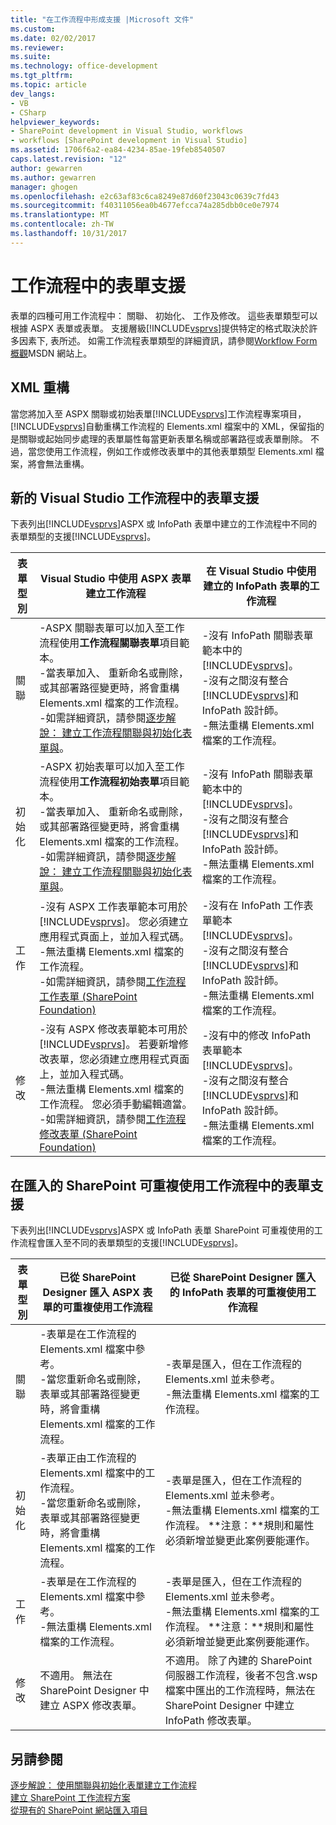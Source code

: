 ```yaml
---
title: "在工作流程中形成支援 |Microsoft 文件"
ms.custom: 
ms.date: 02/02/2017
ms.reviewer: 
ms.suite: 
ms.technology: office-development
ms.tgt_pltfrm: 
ms.topic: article
dev_langs:
- VB
- CSharp
helpviewer_keywords:
- SharePoint development in Visual Studio, workflows
- workflows [SharePoint development in Visual Studio]
ms.assetid: 1706f6a2-ea84-4234-85ae-19feb8540507
caps.latest.revision: "12"
author: gewarren
ms.author: gewarren
manager: ghogen
ms.openlocfilehash: e2c63af83c6ca8249e87d60f23043c0639c7fd43
ms.sourcegitcommit: f40311056ea0b4677efcca74a285dbb0ce0e7974
ms.translationtype: MT
ms.contentlocale: zh-TW
ms.lasthandoff: 10/31/2017
---
```

# <a name="form-support-in-workflows"></a>工作流程中的表單支援
  表單的四種可用工作流程中： 關聯、 初始化、 工作及修改。 這些表單類型可以根據 ASPX 表單或表單。 支援層級[!INCLUDE[vsprvs](../sharepoint/includes/vsprvs-md.md)]提供特定的格式取決於許多因素下, 表所述。 如需工作流程表單類型的詳細資訊，請參閱[Workflow Form 概觀](http://go.microsoft.com/fwlink/?LinkId=185228)MSDN 網站上。  
  
## <a name="xml-refactoring"></a>XML 重構  
 當您將加入至 ASPX 關聯或初始表單[!INCLUDE[vsprvs](../sharepoint/includes/vsprvs-md.md)]工作流程專案項目，[!INCLUDE[vsprvs](../sharepoint/includes/vsprvs-md.md)]自動重構工作流程的 Elements.xml 檔案中的 XML，保留指的是關聯或起始同步處理的表單屬性每當更新表單名稱或部署路徑或表單刪除。 不過，當您使用工作流程，例如工作或修改表單中的其他表單類型 Elements.xml 檔案，將會無法重構。  
  
## <a name="form-support-in-new-visual-studio-workflows"></a>新的 Visual Studio 工作流程中的表單支援  
 下表列出[!INCLUDE[vsprvs](../sharepoint/includes/vsprvs-md.md)]ASPX 或 InfoPath 表單中建立的工作流程中不同的表單類型的支援[!INCLUDE[vsprvs](../sharepoint/includes/vsprvs-md.md)]。  
  
|表單型別|Visual Studio 中使用 ASPX 表單建立工作流程|在 Visual Studio 中使用建立的 InfoPath 表單的工作流程|  
|---------------|---------------------------------------------------------|-----------------------------------------------------------------|  
|關聯|-ASPX 關聯表單可以加入至工作流程使用**工作流程關聯表單**項目範本。<br />-當表單加入、 重新命名或刪除，或其部署路徑變更時，將會重構 Elements.xml 檔案的工作流程。<br />-如需詳細資訊，請參閱[逐步解說： 建立工作流程關聯與初始化表單與](../sharepoint/walkthrough-creating-a-workflow-with-association-and-initiation-forms.md)。|-沒有 InfoPath 關聯表單範本中的[!INCLUDE[vsprvs](../sharepoint/includes/vsprvs-md.md)]。<br />-沒有之間沒有整合[!INCLUDE[vsprvs](../sharepoint/includes/vsprvs-md.md)]和 InfoPath 設計師。<br />-無法重構 Elements.xml 檔案的工作流程。|  
|初始化|-ASPX 初始表單可以加入至工作流程使用**工作流程初始表單**項目範本。<br />-當表單加入、 重新命名或刪除，或其部署路徑變更時，將會重構 Elements.xml 檔案的工作流程。<br />-如需詳細資訊，請參閱[逐步解說： 建立工作流程關聯與初始化表單與](../sharepoint/walkthrough-creating-a-workflow-with-association-and-initiation-forms.md)。|-沒有 InfoPath 關聯表單範本中的[!INCLUDE[vsprvs](../sharepoint/includes/vsprvs-md.md)]。<br />-沒有之間沒有整合[!INCLUDE[vsprvs](../sharepoint/includes/vsprvs-md.md)]和 InfoPath 設計師。<br />-無法重構 Elements.xml 檔案的工作流程。|  
|工作|-沒有 ASPX 工作表單範本可用於[!INCLUDE[vsprvs](../sharepoint/includes/vsprvs-md.md)]。 您必須建立應用程式頁面上，並加入程式碼。<br />-無法重構 Elements.xml 檔案的工作流程。<br />-如需詳細資訊，請參閱[工作流程工作表單 (SharePoint Foundation)](http://go.microsoft.com/fwlink/?LinkId=187674)|-沒有在 InfoPath 工作表單範本[!INCLUDE[vsprvs](../sharepoint/includes/vsprvs-md.md)]。<br />-沒有之間沒有整合[!INCLUDE[vsprvs](../sharepoint/includes/vsprvs-md.md)]和 InfoPath 設計師。<br />-無法重構 Elements.xml 檔案的工作流程。|  
|修改|-沒有 ASPX 修改表單範本可用於[!INCLUDE[vsprvs](../sharepoint/includes/vsprvs-md.md)]。 若要新增修改表單，您必須建立應用程式頁面上，並加入程式碼。<br />-無法重構 Elements.xml 檔案的工作流程。 您必須手動編輯適當。<br />-如需詳細資訊，請參閱[工作流程修改表單 (SharePoint Foundation)](http://go.microsoft.com/fwlink/?LinkId=187675)|-沒有中的修改 InfoPath 表單範本[!INCLUDE[vsprvs](../sharepoint/includes/vsprvs-md.md)]。<br />-沒有之間沒有整合[!INCLUDE[vsprvs](../sharepoint/includes/vsprvs-md.md)]和 InfoPath 設計師。<br />-無法重構 Elements.xml 檔案的工作流程。|  
  
## <a name="form-support-in-imported-sharepoint-reusable-workflows"></a>在匯入的 SharePoint 可重複使用工作流程中的表單支援  
 下表列出[!INCLUDE[vsprvs](../sharepoint/includes/vsprvs-md.md)]ASPX 或 InfoPath 表單 SharePoint 可重複使用的工作流程會匯入至不同的表單類型的支援[!INCLUDE[vsprvs](../sharepoint/includes/vsprvs-md.md)]。  
  
|表單型別|已從 SharePoint Designer 匯入 ASPX 表單的可重複使用工作流程|已從 SharePoint Designer 匯入的 InfoPath 表單的可重複使用工作流程|  
|---------------|-------------------------------------------------------------------------------|-----------------------------------------------------------------------------------|  
|關聯|-表單是在工作流程的 Elements.xml 檔案中參考。<br />-當您重新命名或刪除，表單或其部署路徑變更時，將會重構 Elements.xml 檔案的工作流程。|-表單是匯入，但在工作流程的 Elements.xml 並未參考。<br />-無法重構 Elements.xml 檔案的工作流程。|  
|初始化|-表單正由工作流程的 Elements.xml 檔案中的工作流程。<br />-當您重新命名或刪除，表單或其部署路徑變更時，將會重構 Elements.xml 檔案的工作流程。|-表單是匯入，但在工作流程的 Elements.xml 並未參考。<br />-無法重構 Elements.xml 檔案的工作流程。 **注意：**規則和屬性必須新增並變更此案例要能運作。|  
|工作|-表單是在工作流程的 Elements.xml 檔案中參考。<br />-無法重構 Elements.xml 檔案的工作流程。|-表單是匯入，但在工作流程的 Elements.xml 並未參考。<br />-無法重構 Elements.xml 檔案的工作流程。 **注意：**規則和屬性必須新增並變更此案例要能運作。|  
|修改|不適用。 無法在 SharePoint Designer 中建立 ASPX 修改表單。|不適用。 除了內建的 SharePoint 伺服器工作流程，後者不包含.wsp 檔案中匯出的工作流程時，無法在 SharePoint Designer 中建立 InfoPath 修改表單。|  
  
## <a name="see-also"></a>另請參閱  
 [逐步解說： 使用關聯與初始化表單建立工作流程](../sharepoint/walkthrough-creating-a-workflow-with-association-and-initiation-forms.md)   
 [建立 SharePoint 工作流程方案](../sharepoint/creating-sharepoint-workflow-solutions.md)   
 [從現有的 SharePoint 網站匯入項目](../sharepoint/importing-items-from-an-existing-sharepoint-site.md)  
  
  